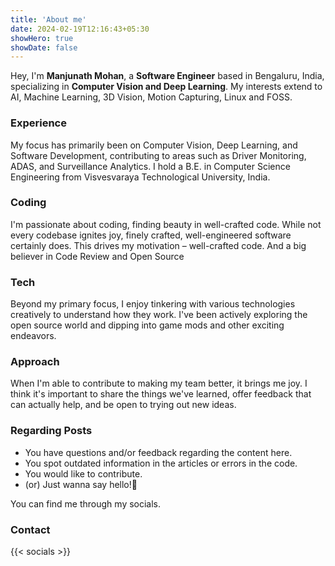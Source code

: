 ```yaml
---
title: 'About me'
date: 2024-02-19T12:16:43+05:30
showHero: true
showDate: false
---
```

Hey, I'm **Manjunath Mohan**, a **Software Engineer** based in Bengaluru, India, specializing in **Computer Vision and Deep Learning**. My interests extend to AI, Machine Learning, 3D Vision, Motion Capturing, Linux and FOSS.

### **Experience**
My focus has primarily been on Computer Vision, Deep Learning, and Software Development, contributing to areas such as Driver Monitoring, ADAS, and Surveillance Analytics. I hold a B.E. in Computer Science Engineering from Visvesvaraya Technological University, India.

### **Coding**
I'm passionate about coding, finding beauty in well-crafted code. While not every codebase ignites joy, finely crafted, well-engineered software certainly does. This drives my motivation – well-crafted code. And a big believer in Code Review and Open Source

### **Tech**
Beyond my primary focus, I enjoy tinkering with various technologies creatively to understand how they work. I've been actively exploring the open source world and dipping into game mods and other exciting endeavors.

### **Approach**
When I'm able to contribute to making my team better, it brings me joy. I think it's important to share the things we've learned, offer feedback that can actually help, and be open to trying out new ideas.

### **Regarding Posts**
- You have questions and/or feedback regarding the content here.
- You spot outdated information in the articles or errors in the code.
- You would like to contribute.
- (or) Just wanna say hello!👋

You can find me through my socials.

### **Contact**

{{< socials >}}
